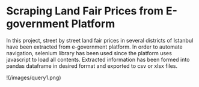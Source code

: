 # Scraping Land Fair Prices from E-government Platform

In this project, street by street land fair prices in several districts of Istanbul have been extracted from e-government platform. In order to automate navigation, selenium library has been used since the platform uses javascript to load all contents. Extracted information has been formed into pandas dataframe in desired format and exported to csv or xlsx files.   

!(/images/query1.png)
